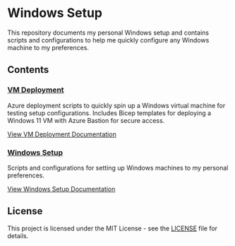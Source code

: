 # Windows Setup

This repository documents my personal Windows setup and contains scripts and configurations to help me quickly configure any Windows machine to my preferences.

## Contents

### [VM Deployment](./deployment/)

Azure deployment scripts to quickly spin up a Windows virtual machine for testing setup configurations. Includes Bicep templates for deploying a Windows 11 VM with Azure Bastion for secure access.

[View VM Deployment Documentation](./deployment/README.md)

### [Windows Setup](./windows-setup/)

Scripts and configurations for setting up Windows machines to my personal preferences.

[View Windows Setup Documentation](./windows-setup/README.md)

## License

This project is licensed under the MIT License - see the [LICENSE](./LICENSE) file for details.
